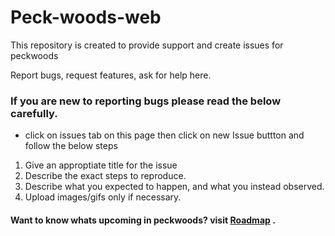# Peck-woods-web
This repository is created to provide support and create issues for peckwoods

Report bugs, request features, ask for help here.


### If you are new to reporting bugs please read the below carefully.

* click on issues tab on this page then click on new Issue buttton and follow the below steps

1. Give an approptiate title for the issue
2. Describe the exact steps to reproduce.
3. Describe what you expected to happen, and what you instead observed.
4. Upload images/gifs only if necessary.


#### Want to know whats upcoming in peckwoods? visit [**Roadmap**](https://github.com/PaulleDemon/Peck-woods-web/blob/main/Roadmap.md) .

